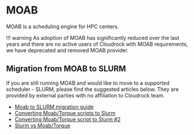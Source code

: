 # MOAB

MOAB is a scheduling engine for HPC centers.

!!! warning
    As adoption of MOAB has significantly reduced over the last years and there are no active users of Cloudrock with
    MOAB requirements, we have deprecated and removed MOAB provider.

## Migration from MOAB to SLURM

If you are still running MOAB and would like to move to a supported scheduler - SLURM, please find the suggested
articles below. They are provided by external parties with no affiliation to Cloudrock team.

- [Moab to SLURM migration guide](https://rcc.fsu.edu/moab-slurm-migration-guide-archive)
- [Converting Moab/Torque scripts to Slurm](https://kb.northwestern.edu/page.php?id=89454)
- [Converting Moab/Torque script to Slurm #2](https://docs-research-it.berkeley.edu/services/high-performance-computing/user-guide/running-your-jobs/migrating-from-pbs/)
- [Slurm vs Moab/Torque](https://hpcc.umd.edu/hpcc/help/slurm-vs-moab.html)
